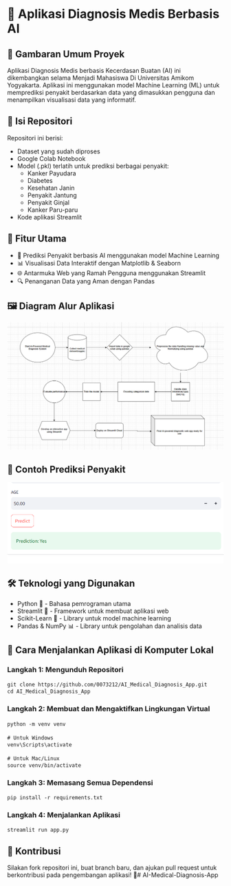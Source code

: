 # 🏥 Aplikasi Diagnosis Medis Berbasis AI
## 📌 Gambaran Umum Proyek
Aplikasi Diagnosis Medis berbasis Kecerdasan Buatan (AI) ini dikembangkan selama Menjadi Mahasiswa Di Universitas Amikom Yogyakarta. Aplikasi ini menggunakan model Machine Learning (ML) untuk memprediksi penyakit berdasarkan data yang dimasukkan pengguna dan menampilkan visualisasi data yang informatif.

## 💾 Isi Repositori
Repositori ini berisi:
- Dataset yang sudah diproses
- Google Colab Notebook
- Model (.pkl) terlatih untuk prediksi berbagai penyakit:
  - Kanker Payudara
  - Diabetes
  - Kesehatan Janin
  - Penyakit Jantung
  - Penyakit Ginjal
  - Kanker Paru-paru
- Kode aplikasi Streamlit

## 🚀 Fitur Utama
- 🏥 Prediksi Penyakit berbasis AI menggunakan model Machine Learning
- 📊 Visualisasi Data Interaktif dengan Matplotlib & Seaborn
- 🌐 Antarmuka Web yang Ramah Pengguna menggunakan Streamlit
- 🔍 Penanganan Data yang Aman dengan Pandas

## 🖼️ Diagram Alur Aplikasi
![Diagram Alur](images/Flowchart.png)

## 🎯 Contoh Prediksi Penyakit
![Prediksi](images/predict.png)


## 🛠️ Teknologi yang Digunakan
- Python 🐍 - Bahasa pemrograman utama
- Streamlit 🎨 - Framework untuk membuat aplikasi web
- Scikit-Learn 🤖 - Library untuk model machine learning
- Pandas & NumPy 📊 - Library untuk pengolahan dan analisis data

## 📌 Cara Menjalankan Aplikasi di Komputer Lokal

### Langkah 1: Mengunduh Repositori
```
git clone https://github.com/0073212/AI_Medical_Diagnosis_App.git
cd AI_Medical_Diagnosis_App
```

### Langkah 2: Membuat dan Mengaktifkan Lingkungan Virtual
```
python -m venv venv

# Untuk Windows
venv\Scripts\activate

# Untuk Mac/Linux
source venv/bin/activate
```

### Langkah 3: Memasang Semua Dependensi
```
pip install -r requirements.txt
```

### Langkah 4: Menjalankan Aplikasi
```
streamlit run app.py
```

## 🤝 Kontribusi
Silakan fork repositori ini, buat branch baru, dan ajukan pull request untuk berkontribusi pada pengembangan aplikasi! 🙌# AI-Medical-Diagnosis-App

